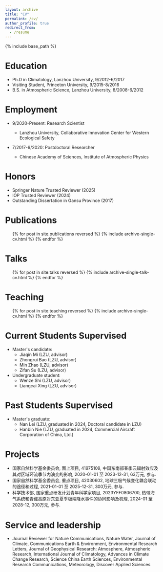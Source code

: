 ```yaml
---
layout: archive
title: "CV"
permalink: /cv/
author_profile: true
redirect_from:
  - /resume
---
```


{% include base_path %}


Education
======
* Ph.D in Climatology, Lanzhou University, 9/2012-6/2017
* Visiting Student, Princeton University, 9/2015-8/2016
* B.S. in Atmospheric Science, Lanzhou University, 8/2008-6/2012

Employment
======
* 9/2020-Present: Research Scientist
  * Lanzhou University, Collaborative Innovation Center for Western Ecological Safety

* 7/2017-9/2020: Postdoctoral Researcher
  * Chinese Academy of Sciences, Institute of Atmospheric Physics
  
Honors
======
* Springer Nature Trusted Reviewer (2025)
* IOP Trusted Reviewer (2024)
* Outstanding Dissertation in Gansu Province (2017)

Publications
======
  <ul>{% for post in site.publications reversed %}
    {% include archive-single-cv.html %}
  {% endfor %}</ul>
  
Talks
======
  <ul>{% for post in site.talks reversed %}
    {% include archive-single-talk-cv.html  %}
  {% endfor %}</ul>
  
Teaching
======
  <ul>{% for post in site.teaching reversed %}
    {% include archive-single-cv.html %}
  {% endfor %}</ul>

Current Students Supervised
======
* Master's candidate:
  * Jiaqin Mi (LZU, advisor)
  * Zhongrui Bao (LZU, advisor)
  * Min Zhao (LZU, advisor)
  * Zifan Su (LZU, advisor)
* Undergraduate student:
  * Wenze Shi (LZU, advisor)
  * Liangcai Xing (LZU, advisor)

Past Students Supervised
======
* Master's graduate:
  * Nan Lei (LZU, graduated in 2024, Doctoral candidate in LZU)
  * Hanbin Nie (LZU, graduated in 2024, Commercial Aircraft Corporation of China, Ltd.)

Projects
======
* 国家自然科学基金委员会, 面上项目, 41975109, 中国东南部春季云辐射效应及其对区域环流季节内演变的影响, 2020-01-01 至 2023-12-31, 63万元, 参与.
* 国家自然科学基金委员会, 重点项目, 42030602, 地球三极气候变化耦合联动的途径和过程, 2021-01-01 至 2025-12-31, 300万元, 参与.
* 科学技术部, 国家重点研发计划青年科学家项目, 2023YFF0806700, 热带海气系统和青藏高原对东亚夏季极端降水事件的协同影响及机理, 2024-01 至 2028-12, 300万元, 参与. 

Service and leadership
======
* Journal Reviewer for Nature Communications, Nature Water, Journal of Climate, Communications Earth & Environment, Environmental Research Letters, Journal of Geophysical Research: Atmosphere, Atmospheric Research, International Journal of Climatology, Advances in Climate Change Research, Science China Earth Sciences, Environmental Research Communications, Meteorology, Discover Applied Sciences  
